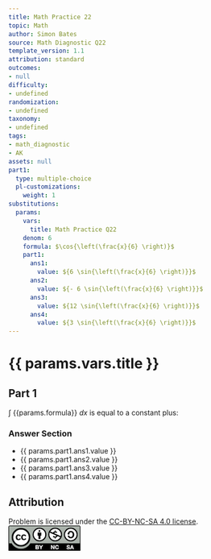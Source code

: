 ```yaml
---
title: Math Practice 22
topic: Math
author: Simon Bates
source: Math Diagnostic Q22
template_version: 1.1
attribution: standard
outcomes:
- null
difficulty:
- undefined
randomization:
- undefined
taxonomy:
- undefined
tags:
- math_diagnostic
- AK
assets: null
part1:
  type: multiple-choice
  pl-customizations:
    weight: 1
substitutions:
  params:
    vars:
      title: Math Practice Q22
    denom: 6
    formula: $\cos{\left(\frac{x}{6} \right)}$
    part1:
      ans1:
        value: ${6 \sin{\left(\frac{x}{6} \right)}}$
      ans2:
        value: ${- 6 \sin{\left(\frac{x}{6} \right)}}$
      ans3:
        value: ${12 \sin{\left(\frac{x}{6} \right)}}$
      ans4:
        value: ${3 \sin{\left(\frac{x}{6} \right)}}$
---
```

# {{ params.vars.title }}

## Part 1

$\int$ {{params.formula}} $dx$ is equal to a constant plus:

### Answer Section

- {{ params.part1.ans1.value }}
- {{ params.part1.ans2.value }}
- {{ params.part1.ans3.value }}
- {{ params.part1.ans4.value }}

## Attribution

Problem is licensed under the [CC-BY-NC-SA 4.0 license](https://creativecommons.org/licenses/by-nc-sa/4.0/).<br> ![The Creative Commons 4.0 license requiring attribution-BY, non-commercial-NC, and share-alike-SA license.](https://raw.githubusercontent.com/firasm/bits/master/by-nc-sa.png)